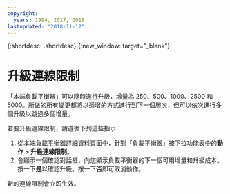 ```yaml
---
copyright:
  years: 1994, 2017, 2018
lastupdated: "2018-11-12"
---
```


{:shortdesc: .shortdesc}
{:new_window: target="_blank"}

# 升級連線限制

「本端負載平衡器」可以隨時進行升級，增量為 250、500、1000、2500 和 5000。所做的所有變更都將以遞增的方式進行到下一個層次，但可以依次進行多個升級以跳過多個增量。 

若要升級連線限制，請遵循下列這些指示：

1. 從[本端負載平衡器詳細資料](view-all-load-balancers.html)頁面中，針對「負載平衡器」按下拉功能表中的**動作 > 升級連線限制**。
2. 會顯示一個確認對話框，向您顯示負載平衡器的下一個可用增量和升級成本。按一下**是**以確認升級。按一下**否**即可取消動作。

新的連線限制會立即生效。
